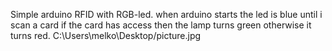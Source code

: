 Simple arduino RFID with RGB-led.
when arduino starts the led is blue until i scan a card if the card has access then the lamp turns green otherwise it turns red.
C:\Users\melko\Desktop/picture.jpg
